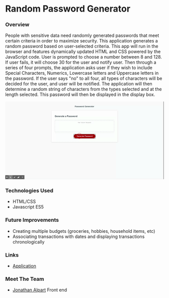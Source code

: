 # Random Password Generator

### Overview

People with sensitive data need randomly generated passwords that meet certain criteria in order to maximize security. This application generates a random password based on user-selected criteria. This app will run in the browser and features dynamically updated HTML and CSS powered by the JavaScript code. User is prompted to choose a number between 8 and 128. If user fails, it will choose 30 for the user and notify user. Then through a series of four prompts, the application asks user if they wish to include Special Characters, Numerics, Lowercase letters and Uppercase letters in the password. If the user says "no" to all four, all types of characters will be decided for the user, and user will be notified. The application will then determine a random string of characters from the types selected and at the length selected. This password will then be displayed in the display box.

![Demo of Random Password Generator](https://github.com/Jack-Aaron/Random-Password-Generator/blob/master/demo.gif?raw=true)

### Technologies Used
 * HTML/CSS
 * Javascript ES5

### Future Improvements
* Creating multiple budgets (groceries, hobbies, household items, etc)
* Associating transactions with dates and displaying transactions chronologically

### Links
* [Application](https://jack-aaron.github.io/Random-Password-Generator/)

### Meet The Team
* [Jonathan Alpart](https://github.com/Jack-Aaron/) Front end

